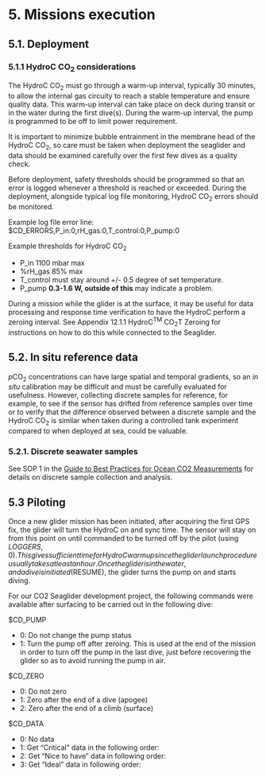 # 5\. Missions execution

## 5.1. Deployment

### 5.1.1 HydroC CO<sub>2</sub> considerations

The HydroC CO<sub>2</sub> must go through a warm-up interval, typically 30 minutes, to allow the internal gas circuity to reach a stable temperature and ensure quality data. This warm-up interval can take place on deck during transit or in the water during the first dive(s). During the warm-up interval, the pump is programmed to be off to limit power requirement.

It is important to minimize bubble entrainment in the membrane head of the HydroC CO<sub>2</sub>, so care must be taken when deployment the seaglider and data should be examined carefully over the first few dives as a quality check.

Before deployment, safety thresholds should be programmed so that an error is logged whenever a threshold is reached or exceeded. During the deployment, alongside typical log file monitoring, HydroC CO<sub>2</sub> errors should be monitored.

Example log file error line: $CD_ERRORS,P_in:0,rH_gas:0,T_control:0,P_pump:0

Example thresholds for HydroC CO<sub>2</sub>

- P_in 1100 mbar max
- %rH_gas 85% max
- T_control must stay around +/- 0.5 degree of set temperature.
- P_pump **0.3-1.6 W, outside of this** may indicate a problem.

During a mission while the glider is at the surface, it may be useful for data processing and response time verification to have the HydroC perform a zeroing interval. See Appendix 12.1.1 HydroC<sup>TM</sup> CO<sub>2</sub>T Zeroing for instructions on how to do this while connected to the Seaglider.

## 5.2. In situ reference data

*p*CO<sub>2</sub> concentrations can have large spatial and temporal gradients, so an _in situ_ calibration may be difficult and must be carefully evaluated for usefulness. However, collecting discrete samples for reference, for example, to see if the sensor has drifted from reference samples over time or to verify that the difference observed between a discrete sample and the HydroC CO<sub>2</sub> is similar when taken during a controlled tank experiment compared to when deployed at sea, could be valuable.

### 5.2.1. Discrete seawater samples

See SOP 1 in the [Guide to Best Practices for Ocean CO2 Measurements](https://www.ncei.noaa.gov/access/ocean-carbon-acidification-data-system/oceans/Handbook_2007.html) for details on discrete sample collection and analysis.

## 5.3 Piloting

Once a new glider mission has been initiated, after acquiring the first GPS fix, the glider will turn the HydroC on and sync time. The sensor will stay on from this point on until commanded to be turned off by the pilot (using $LOGGERS,0). This gives sufficient time for HydroC warmup since the glider launch procedure usually takes at least an hour. Once the glider is in the water, and a dive is initiated ($RESUME), the glider turns the pump on and starts diving.

For our CO2 Seaglider development project, the following commands were available after surfacing to be carried out in the following dive:

$CD_PUMP

- 0: Do not change the pump status
- 1: Turn the pump off after zeroing. This is used at the end of the mission in order to turn off the pump in the last dive, just before recovering the glider so as to avoid running the pump in air.

$CD_ZERO

- 0: Do not zero
- 1: Zero after the end of a dive (apogee)
- 2: Zero after the end of a climb (surface)

$CD_DATA

- 0: No data
- 1: Get “Critical” data in the following order:
- 2: Get “Nice to have” data in following order:
- 3: Get “Ideal” data in following order:
